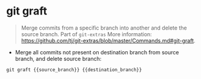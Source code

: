 # git graft

> Merge commits from a specific branch into another and delete the source branch.
> Part of `git-extras`
> More information: <https://github.com/tj/git-extras/blob/master/Commands.md#git-graft>.
- Merge all commits not present on destination branch from source branch, and delete source branch:

`git graft {{source_branch}} {{destination_branch}}`
